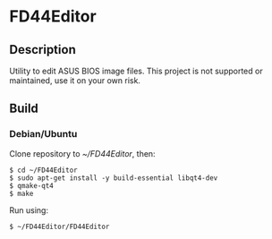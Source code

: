 # FD44Editor

## Description
Utility to edit ASUS BIOS image files. This project is not supported or maintained, use it on your own risk.

## Build

### Debian/Ubuntu

Clone repository to _~/FD44Editor_, then:

```
$ cd ~/FD44Editor
$ sudo apt-get install -y build-essential libqt4-dev
$ qmake-qt4
$ make
```

Run using:
```
$ ~/FD44Editor/FD44Editor
```
